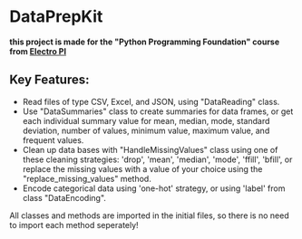 # DataPrepKit
**this project is made for the "Python Programming Foundation" course from [Electro PI](https://electropi.ai/ "Go To Electro PI page")**

## Key Features:
- Read files of type CSV, Excel, and JSON, using "DataReading" class.
- Use "DataSummaries" class to create summaries for data frames, or get each individual summary value for mean, median, mode, standard deviation, number of values, minimum value, maximum value, and frequent values.
- Clean up data bases with "HandleMissingValues"  class using one of these cleaning strategies: 'drop', 'mean', 'median', 'mode', 'ffill', 'bfill', or replace the missing values with a value of your choice using the "replace_missing_values" method.
- Encode categorical data  using 'one-hot' strategy, or using 'label' from class "DataEncoding".

All classes and methods are imported in the initial files, so there is no need to import each method seperately!